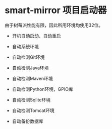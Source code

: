 # smart-mirror 项目启动器
由于树莓派性能有限，因此所用环境均使用32位。

- 开机自动启动、自动重启

- 自动系统环境
- 自动检测Git环境
- 自动检测Java环境
- 自动检测Maven环境
- 自动检测Python环境，GPIO库
- 自动检测Sqlite环境
- 自动检测Tomcat环境

- 自动备份数据库
